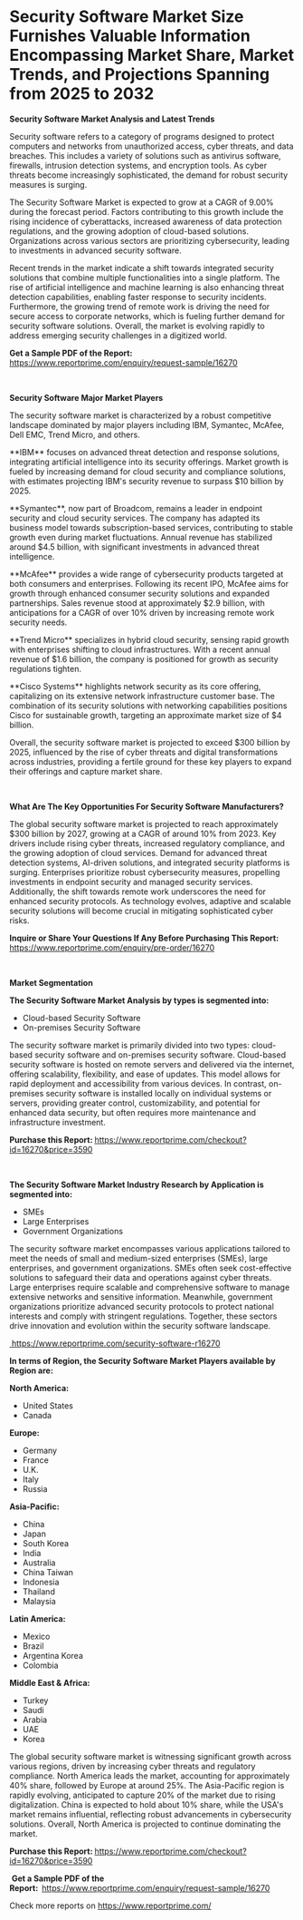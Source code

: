 <p><h1>Security Software Market Size Furnishes Valuable Information Encompassing Market Share, Market Trends, and Projections Spanning from 2025 to 2032</h1></p><p><strong>Security Software Market Analysis and Latest Trends</strong></p>
<p><p>Security software refers to a category of programs designed to protect computers and networks from unauthorized access, cyber threats, and data breaches. This includes a variety of solutions such as antivirus software, firewalls, intrusion detection systems, and encryption tools. As cyber threats become increasingly sophisticated, the demand for robust security measures is surging.</p><p>The Security Software Market is expected to grow at a CAGR of 9.00% during the forecast period. Factors contributing to this growth include the rising incidence of cyberattacks, increased awareness of data protection regulations, and the growing adoption of cloud-based solutions. Organizations across various sectors are prioritizing cybersecurity, leading to investments in advanced security software.</p><p>Recent trends in the market indicate a shift towards integrated security solutions that combine multiple functionalities into a single platform. The rise of artificial intelligence and machine learning is also enhancing threat detection capabilities, enabling faster response to security incidents. Furthermore, the growing trend of remote work is driving the need for secure access to corporate networks, which is fueling further demand for security software solutions. Overall, the market is evolving rapidly to address emerging security challenges in a digitized world.</p></p>
<p><strong>Get a Sample PDF of the Report:&nbsp;</strong> <a href="https://www.reportprime.com/enquiry/request-sample/16270?utm_campaign=3533&utm_medium=2&utm_source=Github&utm_content=ia&utm_term=20032025&utm_id=security-software">https://www.reportprime.com/enquiry/request-sample/16270</a></p>
<p>&nbsp;</p>
<p><strong>Security Software Major Market Players</strong></p>
<p><p>The security software market is characterized by a robust competitive landscape dominated by major players including IBM, Symantec, McAfee, Dell EMC, Trend Micro, and others. </p><p>**IBM** focuses on advanced threat detection and response solutions, integrating artificial intelligence into its security offerings. Market growth is fueled by increasing demand for cloud security and compliance solutions, with estimates projecting IBM's security revenue to surpass $10 billion by 2025.</p><p>**Symantec**, now part of Broadcom, remains a leader in endpoint security and cloud security services. The company has adapted its business model towards subscription-based services, contributing to stable growth even during market fluctuations. Annual revenue has stabilized around $4.5 billion, with significant investments in advanced threat intelligence.</p><p>**McAfee** provides a wide range of cybersecurity products targeted at both consumers and enterprises. Following its recent IPO, McAfee aims for growth through enhanced consumer security solutions and expanded partnerships. Sales revenue stood at approximately $2.9 billion, with anticipations for a CAGR of over 10% driven by increasing remote work security needs.</p><p>**Trend Micro** specializes in hybrid cloud security, sensing rapid growth with enterprises shifting to cloud infrastructures. With a recent annual revenue of $1.6 billion, the company is positioned for growth as security regulations tighten.</p><p>**Cisco Systems** highlights network security as its core offering, capitalizing on its extensive network infrastructure customer base. The combination of its security solutions with networking capabilities positions Cisco for sustainable growth, targeting an approximate market size of $4 billion.</p><p>Overall, the security software market is projected to exceed $300 billion by 2025, influenced by the rise of cyber threats and digital transformations across industries, providing a fertile ground for these key players to expand their offerings and capture market share.</p></p>
<p>&nbsp;</p>
<p><strong>What Are The Key Opportunities For Security Software Manufacturers?</strong></p>
<p><p>The global security software market is projected to reach approximately $300 billion by 2027, growing at a CAGR of around 10% from 2023. Key drivers include rising cyber threats, increased regulatory compliance, and the growing adoption of cloud services. Demand for advanced threat detection systems, AI-driven solutions, and integrated security platforms is surging. Enterprises prioritize robust cybersecurity measures, propelling investments in endpoint security and managed security services. Additionally, the shift towards remote work underscores the need for enhanced security protocols. As technology evolves, adaptive and scalable security solutions will become crucial in mitigating sophisticated cyber risks.</p></p>
<p><strong>Inquire or Share Your Questions If Any Before Purchasing This Report:</strong> <a href="https://www.reportprime.com/enquiry/pre-order/16270?utm_campaign=3533&utm_medium=2&utm_source=Github&utm_content=ia&utm_term=20032025&utm_id=security-software">https://www.reportprime.com/enquiry/pre-order/16270</a></p>
<p>&nbsp;</p>
<p><strong>Market Segmentation</strong></p>
<p><strong>The Security Software Market Analysis by types is segmented into:</strong></p>
<p><ul><li>Cloud-based Security Software</li><li>On-premises Security Software</li></ul></p>
<p><p>The security software market is primarily divided into two types: cloud-based security software and on-premises security software. Cloud-based security software is hosted on remote servers and delivered via the internet, offering scalability, flexibility, and ease of updates. This model allows for rapid deployment and accessibility from various devices. In contrast, on-premises security software is installed locally on individual systems or servers, providing greater control, customizability, and potential for enhanced data security, but often requires more maintenance and infrastructure investment.</p></p>
<p><strong>Purchase this Report:&nbsp;</strong><a href="https://www.reportprime.com/checkout?id=16270&price=3590&utm_campaign=3533&utm_medium=2&utm_source=Github&utm_content=ia&utm_term=20032025&utm_id=security-software">https://www.reportprime.com/checkout?id=16270&price=3590</a></p>
<p>&nbsp;</p>
<p><strong>The Security Software Market Industry Research by Application is segmented into:</strong></p>
<p><ul><li>SMEs</li><li>Large Enterprises</li><li>Government Organizations</li></ul></p>
<p><p>The security software market encompasses various applications tailored to meet the needs of small and medium-sized enterprises (SMEs), large enterprises, and government organizations. SMEs often seek cost-effective solutions to safeguard their data and operations against cyber threats. Large enterprises require scalable and comprehensive software to manage extensive networks and sensitive information. Meanwhile, government organizations prioritize advanced security protocols to protect national interests and comply with stringent regulations. Together, these sectors drive innovation and evolution within the security software landscape.</p></p>
<p><a href="https://www.reportprime.com/security-software-r16270?utm_campaign=3533&utm_medium=2&utm_source=Github&utm_content=ia&utm_term=20032025&utm_id=security-software">&nbsp;https://www.reportprime.com/security-software-r16270</a></p>
<p><strong>In terms of Region, the Security Software Market Players available by Region are:</strong></p>
<p>
    <p> <strong> North America: </strong>
        <ul>
            <li>United States</li>
            <li>Canada</li>
        </ul>
        </p> 
    <p> <strong> Europe: </strong>
        <ul>
            <li>Germany</li>
            <li>France</li>
            <li>U.K.</li>
            <li>Italy</li>
            <li>Russia</li>
        </ul>
        </p> 
    <p> <strong> Asia-Pacific: </strong>
        <ul>
            <li>China</li>
            <li>Japan</li>
            <li>South Korea</li>
            <li>India</li>
            <li>Australia</li>
            <li>China Taiwan</li>
            <li>Indonesia</li>
            <li>Thailand</li>
            <li>Malaysia</li>
        </ul>
        </p> 
    <p> <strong> Latin America: </strong>
        <ul>
            <li>Mexico</li>
            <li>Brazil</li>
            <li>Argentina Korea</li>
            <li>Colombia</li>
        </ul>
        </p> 
    <p> <strong> Middle East & Africa: </strong>
        <ul>
            <li>Turkey</li>
            <li>Saudi</li>
            <li>Arabia</li>
            <li>UAE</li>
            <li>Korea</li>
        </ul>
    </p>
    </p>
<p><p>The global security software market is witnessing significant growth across various regions, driven by increasing cyber threats and regulatory compliance. North America leads the market, accounting for approximately 40% share, followed by Europe at around 25%. The Asia-Pacific region is rapidly evolving, anticipated to capture 20% of the market due to rising digitalization. China is expected to hold about 10% share, while the USA's market remains influential, reflecting robust advancements in cybersecurity solutions. Overall, North America is projected to continue dominating the market.</p></p>
<p><strong>Purchase this Report: </strong><a href="https://www.reportprime.com/checkout?id=16270&price=3590&utm_campaign=3533&utm_medium=2&utm_source=Github&utm_content=ia&utm_term=20032025&utm_id=security-software">https://www.reportprime.com/checkout?id=16270&price=3590</a></p>
<p>&nbsp;<strong>Get a Sample PDF of the Report:&nbsp;&nbsp;</strong><a href="https://www.reportprime.com/enquiry/request-sample/16270?utm_campaign=3533&utm_medium=2&utm_source=Github&utm_content=ia&utm_term=20032025&utm_id=security-software">https://www.reportprime.com/enquiry/request-sample/16270</a></p>
<p><strong></strong></p>
<p>Check more reports on <a href="https://www.reportprime.com/?utm_campaign=3533&utm_medium=2&utm_source=Github&utm_content=ia&utm_term=20032025&utm_id=security-software">https://www.reportprime.com/</a></p>